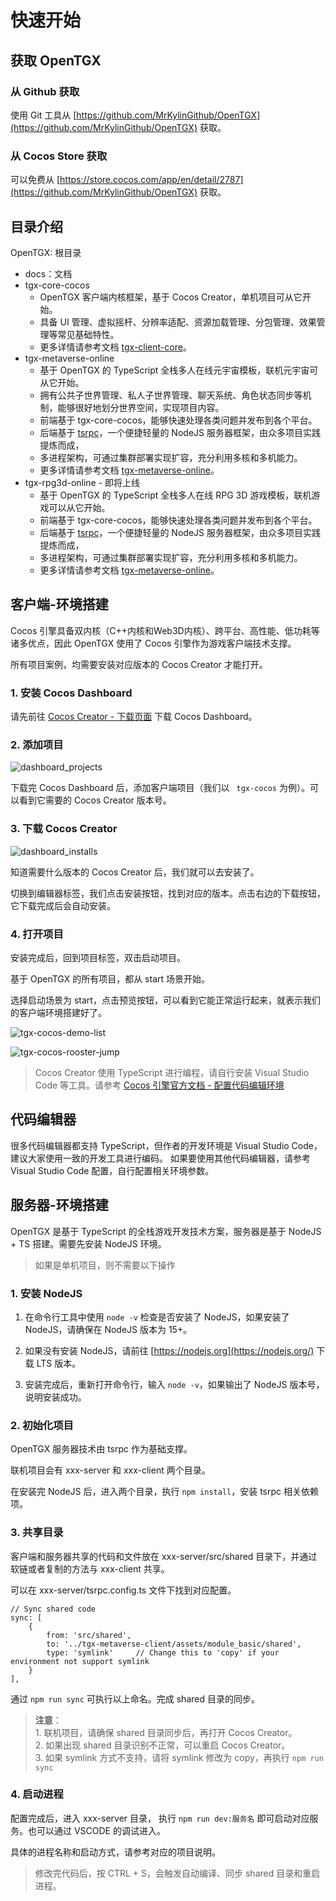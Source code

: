 
# 快速开始

## 获取 OpenTGX

### 从 Github 获取

使用 Git 工具从 [https://github.com/MrKylinGithub/OpenTGX](https://github.com/MrKylinGithub/OpenTGX) 获取。

### 从 Cocos Store 获取

可以免费从 [https://store.cocos.com/app/en/detail/2787](https://github.com/MrKylinGithub/OpenTGX) 获取。

## 目录介绍

OpenTGX: 根目录

- docs：文档
- tgx-core-cocos
  - OpenTGX 客户端内核框架，基于 Cocos Creator，单机项目可从它开始。
  - 具备 UI 管理、虚拟摇杆、分辨率适配、资源加载管理、分包管理、效果管理等常见基础特性。
  - 更多详情请参考文档 [tgx-client-core](./tgx-client-cocos.md)。
- tgx-metaverse-online
  - 基于 OpenTGX 的 TypeScript 全栈多人在线元宇宙模板，联机元宇宙可从它开始。
  - 拥有公共子世界管理、私人子世界管理、聊天系统、角色状态同步等机制，能够很好地划分世界空间，实现项目内容。
  - 前端基于 tgx-core-cocos，能够快速处理各类问题并发布到各个平台。
  - 后端基于 [tsrpc]()，一个便捷轻量的 NodeJS 服务器框架，由众多项目实践提炼而成，
  - 多进程架构，可通过集群部署实现扩容，充分利用多核和多机能力。
  - 更多详情请参考文档 [tgx-metaverse-online](./tgx-metaverse-online.md)。
- tgx-rpg3d-online - 即将上线
  - 基于 OpenTGX 的 TypeScript 全栈多人在线 RPG 3D 游戏模板，联机游戏可以从它开始。
  - 前端基于 tgx-core-cocos，能够快速处理各类问题并发布到各个平台。
  - 后端基于 [tsrpc]()，一个便捷轻量的 NodeJS 服务器框架，由众多项目实践提炼而成，
  - 多进程架构，可通过集群部署实现扩容，充分利用多核和多机能力。
  - 更多详情请参考文档 [tgx-metaverse-online](./tgx-metaverse-online.md)。

## 客户端-环境搭建

Cocos 引擎具备双内核（C++内核和Web3D内核）、跨平台、高性能、低功耗等诸多优点，因此 OpenTGX 使用了 Cocos 引擎作为游戏客户端技术支撑。

所有项目案例，均需要安装对应版本的 Cocos Creator 才能打开。

### 1. 安装 Cocos Dashboard

请先前往 [Cocos Creator - 下载页面](https://www.cocos.com/creator-download) 下载 Cocos Dashboard。

### 2. 添加项目

![dashboard_projects](images/dashboard_projects.png)

下载完 Cocos Dashboard 后，添加客户端项目（我们以 ` tgx-cocos` 为例）。可以看到它需要的 Cocos Creator 版本号。

### 3. 下载 Cocos Creator

![dashboard_installs](images/dashboard_installs.png)

知道需要什么版本的 Cocos Creator 后，我们就可以去安装了。

切换到编辑器标签，我们点击安装按钮，找到对应的版本。点击右边的下载按钮，它下载完成后会自动安装。

### 4. 打开项目

安装完成后，回到项目标签，双击启动项目。 

基于 OpenTGX 的所有项目，都从 start 场景开始。

选择启动场景为 start，点击预览按钮，可以看到它能正常运行起来，就表示我们的客户端环境搭建好了。

![tgx-cocos-demo-list](images/tgx-cocos-demo-list.png)

![tgx-cocos-rooster-jump](images/tgx-cocos-rooster-jump.png)

> Cocos Creator 使用 TypeScript 进行编程，请自行安装  Visual Studio Code  等工具。请参考 [Cocos 引擎官方文档 - 配置代码编辑环境](https://docs.cocos.com/creator/manual/zh/scripting/coding-setup.html)

## 代码编辑器

很多代码编辑器都支持 TypeScript，但作者的开发环境是 Visual Studio Code，建议大家使用一致的开发工具进行编码。 如果要使用其他代码编辑器，请参考 Visual Studio Code 配置，自行配置相关环境参数。

## 服务器-环境搭建

OpenTGX 是基于 TypeScript 的全栈游戏开发技术方案，服务器是基于 NodeJS + TS 搭建。需要先安装 NodeJS 环境。

> 如果是单机项目，则不需要以下操作

### 1. 安装 NodeJS

1. 在命令行工具中使用 `node -v` 检查是否安装了 NodeJS，如果安装了 NodeJS，请确保在 NodeJS 版本为 15+。

2. 如果没有安装 NodeJS，请前往 [https://nodejs.org](https://nodejs.org/) 下载 LTS 版本。

3. 安装完成后，重新打开命令行，输入 `node -v`，如果输出了 NodeJS 版本号，说明安装成功。

### 2. 初始化项目

OpenTGX 服务器技术由 tsrpc 作为基础支撑。

联机项目会有 xxx-server 和 xxx-client 两个目录。

在安装完 NodeJS 后，进入两个目录，执行 `npm install`，安装 tsrpc 相关依赖项。

### 3. 共享目录

客户端和服务器共享的代码和文件放在 xxx-server/src/shared 目录下，并通过软链或者复制的方法与 xxx-client 共享。

可以在 xxx-server/tsrpc.config.ts 文件下找到对应配置。

```
// Sync shared code
sync: [
    {
        from: 'src/shared',
        to: '../tgx-metaverse-client/assets/module_basic/shared',
        type: 'symlink'     // Change this to 'copy' if your environment not support symlink
    }
],
```

通过 `npm run sync` 可执行以上命名。完成 shared 目录的同步。


> **注意**：
><br>1. 联机项目，请确保 shared 目录同步后，再打开 Cocos Creator。
><br>2. 如果出现 shared 目录识别不正常，可以重启 Cocos Creator。
><br>3. 如果 symlink 方式不支持，请将 symlink 修改为 copy，再执行 `npm run sync`

### 4. 启动进程
配置完成后，进入 xxx-server 目录， 执行 `npm run dev:服务名` 即可启动对应服务。也可以通过 VSCODE 的调试进入。

具体的进程名称和启动方式，请参考对应的项目说明。

> 修改完代码后，按 CTRL + S，会触发自动编译、同步 shared 目录和重启进程。